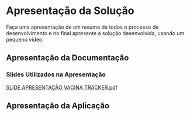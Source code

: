 # Apresentação da Solução

Faça uma apresentação de um resumo de todos o processo de desenvolvimento e no final apresente a solução desenvolvida, usando um pequeno vídeo.

## Apresentação da Documentação


### Slides Utilizados na Apresentação

[SLIDE APRESENTAÇÃO VACINA TRACKER.pdf](https://github.com/ICEI-PUC-Minas-PMV-ADS/pmv-ads-2023-1-e4-proj-infra-t2-vacina-tracker/files/11861174/SLIDE.APRESENTACAO.VACINA.TRACKER.pdf)


## Apresentação da Aplicação
